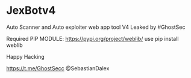 # JexBotv4
Auto Scanner and Auto exploiter web app tool V4 Leaked by #GhostSec


Required PIP MODULE: https://pypi.org/project/weblib/ use pip install weblib 

Happy Hacking 

https://t.me/GhostSecc
@SebastianDalex
